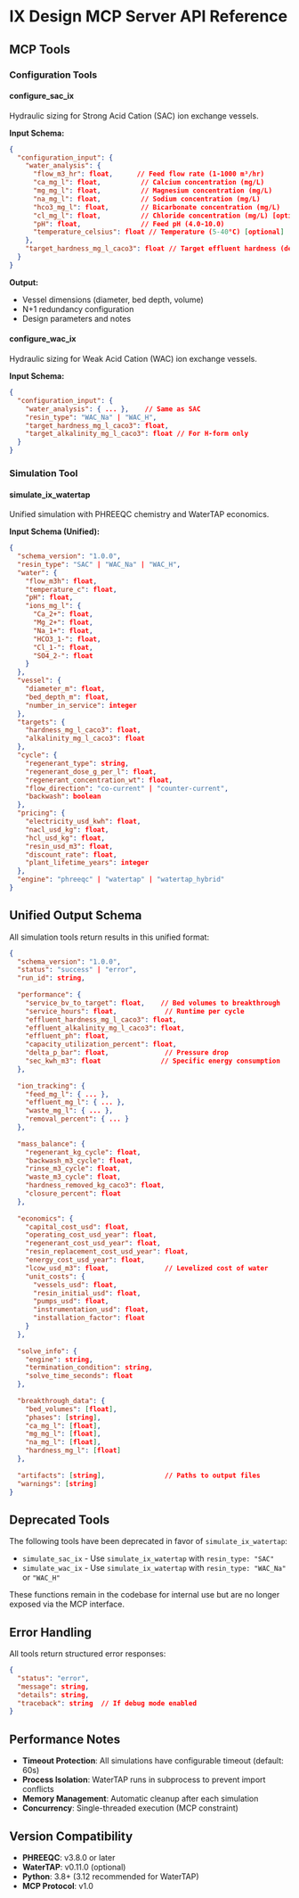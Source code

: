 # IX Design MCP Server API Reference

## MCP Tools

### Configuration Tools

#### configure_sac_ix
Hydraulic sizing for Strong Acid Cation (SAC) ion exchange vessels.

**Input Schema:**
```json
{
  "configuration_input": {
    "water_analysis": {
      "flow_m3_hr": float,      // Feed flow rate (1-1000 m³/hr)
      "ca_mg_l": float,          // Calcium concentration (mg/L)
      "mg_mg_l": float,          // Magnesium concentration (mg/L)
      "na_mg_l": float,          // Sodium concentration (mg/L)
      "hco3_mg_l": float,        // Bicarbonate concentration (mg/L)
      "cl_mg_l": float,          // Chloride concentration (mg/L) [optional]
      "pH": float,               // Feed pH (4.0-10.0)
      "temperature_celsius": float // Temperature (5-40°C) [optional]
    },
    "target_hardness_mg_l_caco3": float // Target effluent hardness (default: 5.0)
  }
}
```

**Output:**
- Vessel dimensions (diameter, bed depth, volume)
- N+1 redundancy configuration
- Design parameters and notes

#### configure_wac_ix
Hydraulic sizing for Weak Acid Cation (WAC) ion exchange vessels.

**Input Schema:**
```json
{
  "configuration_input": {
    "water_analysis": { ... },    // Same as SAC
    "resin_type": "WAC_Na" | "WAC_H",
    "target_hardness_mg_l_caco3": float,
    "target_alkalinity_mg_l_caco3": float // For H-form only
  }
}
```

### Simulation Tool

#### simulate_ix_watertap
Unified simulation with PHREEQC chemistry and WaterTAP economics.

**Input Schema (Unified):**
```json
{
  "schema_version": "1.0.0",
  "resin_type": "SAC" | "WAC_Na" | "WAC_H",
  "water": {
    "flow_m3h": float,
    "temperature_c": float,
    "pH": float,
    "ions_mg_l": {
      "Ca_2+": float,
      "Mg_2+": float,
      "Na_1+": float,
      "HCO3_1-": float,
      "Cl_1-": float,
      "SO4_2-": float
    }
  },
  "vessel": {
    "diameter_m": float,
    "bed_depth_m": float,
    "number_in_service": integer
  },
  "targets": {
    "hardness_mg_l_caco3": float,
    "alkalinity_mg_l_caco3": float
  },
  "cycle": {
    "regenerant_type": string,
    "regenerant_dose_g_per_l": float,
    "regenerant_concentration_wt": float,
    "flow_direction": "co-current" | "counter-current",
    "backwash": boolean
  },
  "pricing": {
    "electricity_usd_kwh": float,
    "nacl_usd_kg": float,
    "hcl_usd_kg": float,
    "resin_usd_m3": float,
    "discount_rate": float,
    "plant_lifetime_years": integer
  },
  "engine": "phreeqc" | "watertap" | "watertap_hybrid"
}
```

## Unified Output Schema

All simulation tools return results in this unified format:

```json
{
  "schema_version": "1.0.0",
  "status": "success" | "error",
  "run_id": string,
  
  "performance": {
    "service_bv_to_target": float,    // Bed volumes to breakthrough
    "service_hours": float,            // Runtime per cycle
    "effluent_hardness_mg_l_caco3": float,
    "effluent_alkalinity_mg_l_caco3": float,
    "effluent_ph": float,
    "capacity_utilization_percent": float,
    "delta_p_bar": float,              // Pressure drop
    "sec_kwh_m3": float               // Specific energy consumption
  },
  
  "ion_tracking": {
    "feed_mg_l": { ... },
    "effluent_mg_l": { ... },
    "waste_mg_l": { ... },
    "removal_percent": { ... }
  },
  
  "mass_balance": {
    "regenerant_kg_cycle": float,
    "backwash_m3_cycle": float,
    "rinse_m3_cycle": float,
    "waste_m3_cycle": float,
    "hardness_removed_kg_caco3": float,
    "closure_percent": float
  },
  
  "economics": {
    "capital_cost_usd": float,
    "operating_cost_usd_year": float,
    "regenerant_cost_usd_year": float,
    "resin_replacement_cost_usd_year": float,
    "energy_cost_usd_year": float,
    "lcow_usd_m3": float,              // Levelized cost of water
    "unit_costs": {
      "vessels_usd": float,
      "resin_initial_usd": float,
      "pumps_usd": float,
      "instrumentation_usd": float,
      "installation_factor": float
    }
  },
  
  "solve_info": {
    "engine": string,
    "termination_condition": string,
    "solve_time_seconds": float
  },
  
  "breakthrough_data": {
    "bed_volumes": [float],
    "phases": [string],
    "ca_mg_l": [float],
    "mg_mg_l": [float],
    "na_mg_l": [float],
    "hardness_mg_l": [float]
  },
  
  "artifacts": [string],               // Paths to output files
  "warnings": [string]
}
```

## Deprecated Tools

The following tools have been deprecated in favor of `simulate_ix_watertap`:
- `simulate_sac_ix` - Use `simulate_ix_watertap` with `resin_type: "SAC"`
- `simulate_wac_ix` - Use `simulate_ix_watertap` with `resin_type: "WAC_Na"` or `"WAC_H"`

These functions remain in the codebase for internal use but are no longer exposed via the MCP interface.

## Error Handling

All tools return structured error responses:

```json
{
  "status": "error",
  "message": string,
  "details": string,
  "traceback": string  // If debug mode enabled
}
```

## Performance Notes

- **Timeout Protection**: All simulations have configurable timeout (default: 60s)
- **Process Isolation**: WaterTAP runs in subprocess to prevent import conflicts
- **Memory Management**: Automatic cleanup after each simulation
- **Concurrency**: Single-threaded execution (MCP constraint)

## Version Compatibility

- **PHREEQC**: v3.8.0 or later
- **WaterTAP**: v0.11.0 (optional)
- **Python**: 3.8+ (3.12 recommended for WaterTAP)
- **MCP Protocol**: v1.0